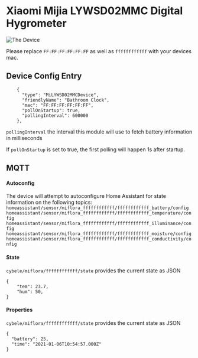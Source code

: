 # Xiaomi Mijia LYWSD02MMC Digital Hygrometer
![The Device](https://user-images.githubusercontent.com/2125129/57232734-86d55080-701d-11e9-8505-e92ed88a654c.jpg)

Please replace `FF:FF:FF:FF:FF:FF` as well as `ffffffffffff` with your devices mac.

## Device Config Entry
```
    {
      "type": "MiLYWSD02MMCDevice",
      "friendlyName": "Bathroom Clock",
      "mac": "FF:FF:FF:FF:FF:FF",
      "pollOnStartup": true,
      "pollingInterval": 600000
    },
```

`pollingInterval` the interval this module will use to fetch battery information in milliseconds

If `pollOnStartup` is set to true, the first polling will happen 1s after startup.

## MQTT

#### Autoconfig
The device will attempt to autoconfigure Home Assistant for state information on the following topics:
`homeassistant/sensor/miflora_ffffffffffff/ffffffffffff_battery/config`
`homeassistant/sensor/miflora_ffffffffffff/ffffffffffff_temperature/config`
`homeassistant/sensor/miflora_ffffffffffff/ffffffffffff_illuminance/config`
`homeassistant/sensor/miflora_ffffffffffff/ffffffffffff_moisture/config`
`homeassistant/sensor/miflora_ffffffffffff/ffffffffffff_conductivity/config`

#### State
`cybele/miflora/ffffffffffff/state` provides the current state as JSON

```
{
    "tem": 23.7,
    "hum": 50,
}
```

#### Properties
`cybele/miflora/ffffffffffff/state` provides the current state as JSON

```
{
  "battery": 25,
  "time": "2021-01-06T10:54:57.000Z"
}
```